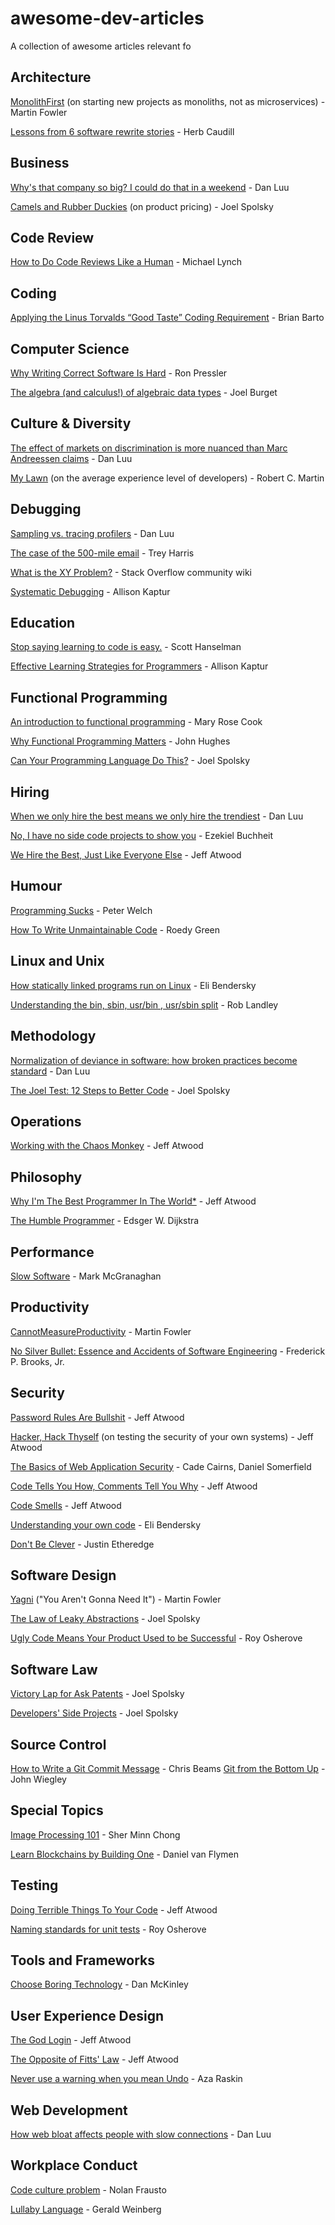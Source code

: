 # awesome-dev-articles

A collection of awesome articles relevant fo

## Architecture

[MonolithFirst](https://martinfowler.com/bliki/MonolithFirst.html) (on starting new projects as monoliths, not as microservices) - Martin Fowler

[Lessons from 6 software rewrite stories](https://medium.com/@herbcaudill/lessons-from-6-software-rewrite-stories-635e4c8f7c22) - Herb Caudill

## Business

[Why's that company so big? I could do that in a weekend](https://danluu.com/sounds-easy/) - Dan Luu

[Camels and Rubber Duckies](https://www.joelonsoftware.com/2004/12/15/camels-and-rubber-duckies/) (on product pricing) - Joel Spolsky

## Code Review

[How to Do Code Reviews Like a Human](https://mtlynch.io/human-code-reviews-1/) - Michael Lynch

## Coding

[Applying the Linus Torvalds “Good Taste” Coding Requirement](https://medium.com/@bartobri/applying-the-linus-tarvolds-good-taste-coding-requirement-99749f37684a) - Brian Barto

## Computer Science

[Why Writing Correct Software Is Hard](https://pron.github.io/posts/correctness-and-complexity) - Ron Pressler

[The algebra (and calculus!) of algebraic data types](https://codewords.recurse.com/issues/three/algebra-and-calculus-of-algebraic-data-types/) - Joel Burget

## Culture & Diversity

[The effect of markets on discrimination is more nuanced than Marc Andreessen claims](https://danluu.com/tech-discrimination/) - Dan Luu

[My Lawn](http://blog.cleancoder.com/uncle-bob/2014/06/20/MyLawn.html) (on the average experience level of developers) - Robert C. Martin

## Debugging

[Sampling vs. tracing profilers](https://danluu.com/perf-tracing/) - Dan Luu

[The case of the 500-mile email](http://www.ibiblio.org/harris/500milemail.html) - Trey Harris

[What is the XY Problem?](https://meta.stackexchange.com/a/66378) - Stack Overflow community wiki

[Systematic Debugging](http://akaptur.com/blog/2013/07/24/systematic-debugging/) - Allison Kaptur

## Education

[Stop saying learning to code is easy.](http://www.hanselman.com/blog/StopSayingLearningToCodeIsEasy.aspx) - Scott Hanselman

[Effective Learning Strategies for Programmers](http://akaptur.com/blog/2015/10/10/effective-learning-strategies-for-programmers/) - Allison Kaptur

## Functional Programming

[An introduction to functional programming](https://codewords.recurse.com/issues/one/an-introduction-to-functional-programming) - Mary Rose Cook

[Why Functional Programming Matters](https://github.com/papers-we-love/papers-we-love/blob/master/paradigms/functional_programming/why-functional-programming-matters.pdf) - John Hughes

[Can Your Programming Language Do This?](https://www.joelonsoftware.com/2006/08/01/can-your-programming-language-do-this/) - Joel Spolsky

## Hiring

[When we only hire the best means we only hire the trendiest](https://danluu.com/programmer-moneyball/) - Dan Luu

[No, I have no side code projects to show you](https://www.linkedin.com/pulse/i-have-side-code-projects-show-you-ezekiel-buchheit) - Ezekiel Buchheit

[We Hire the Best, Just Like Everyone Else](https://blog.codinghorror.com/we-hire-the-best-just-like-everyone-else/) - Jeff Atwood

## Humour

[Programming Sucks](https://www.stilldrinking.org/programming-sucks) - Peter Welch

[How To Write Unmaintainable Code](https://web.archive.org/web/20171224114025id_/https://www.thc.org/root/phun/unmaintain.html) - Roedy Green

## Linux and Unix

[How statically linked programs run on Linux](https://eli.thegreenplace.net/2012/08/13/how-statically-linked-programs-run-on-linux/) - Eli Bendersky

[Understanding the bin, sbin, usr/bin , usr/sbin split](http://lists.busybox.net/pipermail/busybox/2010-December/074114.html) - Rob Landley

## Methodology

[Normalization of deviance in software: how broken practices become standard](https://danluu.com/wat/) - Dan Luu

[The Joel Test: 12 Steps to Better Code](https://www.joelonsoftware.com/2000/08/09/the-joel-test-12-steps-to-better-code/) - Joel Spolsky

## Operations

[Working with the Chaos Monkey](https://blog.codinghorror.com/working-with-the-chaos-monkey/) - Jeff Atwood

## Philosophy

[Why I'm The Best Programmer In The World*](https://blog.codinghorror.com/why-im-the-best-programmer-in-the-world/) - Jeff Atwood

[The Humble Programmer](http://www.cs.utexas.edu/users/EWD/transcriptions/EWD03xx/EWD340.html) - Edsger W. Dijkstra

## Performance

[Slow Software](https://www.inkandswitch.com/slow-software.html) - Mark McGranaghan

## Productivity

[CannotMeasureProductivity](https://martinfowler.com/bliki/CannotMeasureProductivity.html) - Martin Fowler

[No Silver Bullet: Essence and Accidents of Software Engineering](http://www.cs.nott.ac.uk/~pszcah/G51ISS/Documents/NoSilverBullet.html) - Frederick P. Brooks, Jr.

## Security

[Password Rules Are Bullshit](https://blog.codinghorror.com/password-rules-are-bullshit/) - Jeff Atwood

[Hacker, Hack Thyself](https://blog.codinghorror.com/hacker-hack-thyself/) (on testing the security of your own systems) - Jeff Atwood

[The Basics of Web Application Security](https://martinfowler.com/articles/web-security-basics.html) - Cade Cairns, Daniel Somerfield

[Code Tells You How, Comments Tell You Why](https://blog.codinghorror.com/code-tells-you-how-comments-tell-you-why/) - Jeff Atwood

[Code Smells](https://blog.codinghorror.com/code-smells/) - Jeff Atwood

[Understanding your own code](https://eli.thegreenplace.net/2013/01/05/understanding-your-own-code/) - Eli Bendersky

[Don't Be Clever](https://www.simplethread.com/Dont-be-clever/) - Justin Etheredge

## Software Design

[Yagni](https://martinfowler.com/bliki/Yagni.html) ("You Aren't Gonna Need It") - Martin Fowler

[The Law of Leaky Abstractions](https://www.joelonsoftware.com/2002/11/11/the-law-of-leaky-abstractions/) - Joel Spolsky

[Ugly Code Means Your Product Used to be Successful](http://osherove.com/blog/2013/6/4/ugly-code-means-your-product-used-to-be-successful.html) - Roy Osherove

## Software Law

[Victory Lap for Ask Patents](https://www.joelonsoftware.com/2013/07/22/victory-lap-for-ask-patents/) - Joel Spolsky

[Developers' Side Projects](https://www.joelonsoftware.com/2016/12/09/developers-side-projects/) - Joel Spolsky

## Source Control

[How to Write a Git Commit Message](https://chris.beams.io/posts/git-commit/) - Chris Beams
[Git from the Bottom Up](https://jwiegley.github.io/git-from-the-bottom-up/) - John Wiegley

## Special Topics

[Image Processing 101](https://codewords.recurse.com/issues/six/image-processing-101) - Sher Minn Chong

[Learn Blockchains by Building One](https://hackernoon.com/learn-blockchains-by-building-one-117428612f46) - Daniel van Flymen

## Testing

[Doing Terrible Things To Your Code](https://blog.codinghorror.com/doing-terrible-things-to-your-code/) - Jeff Atwood

[Naming standards for unit tests](http://osherove.com/blog/2005/4/3/naming-standards-for-unit-tests.html) - Roy Osherove

## Tools and Frameworks

[Choose Boring Technology](http://mcfunley.com/choose-boring-technology) - Dan McKinley

## User Experience Design

[The God Login](https://blog.codinghorror.com/the-god-login/) - Jeff Atwood

[The Opposite of Fitts' Law](https://blog.codinghorror.com/the-opposite-of-fitts-law/) - Jeff Atwood

[Never use a warning when you mean Undo](https://alistapart.com/article/neveruseawarning) - Aza Raskin

## Web Development

[How web bloat affects people with slow connections](https://danluu.com/web-bloat/) - Dan Luu

## Workplace Conduct

[Code culture problem](http://fraustollc.com/blog/shit_code/) - Nolan Frausto

[Lullaby Language](https://web.archive.org/web/20080820170238/http://www.ayeconference.com/Articles/LullabyLanguage.html) - Gerald Weinberg
